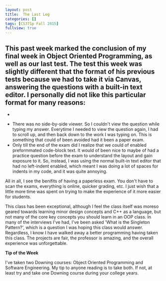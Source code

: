```yaml
---
layout: post
title:  The Last Leg
categories: []
tags: [CS371p Fall 2015]
fullview: true
---
```


This past week marked the conclusion of my final week in Object Oriented Programming, as well as our last test. The test this week was slightly different that the format of his previous tests because we had to take it via Canvas, answering the questions with a built-in text editor. I personally did not like this particular format for many reasons:     
  -   
  - 

<ul>
    <li>There was no side-by-side viewer. So I couldn't view the question while typing my answer. Everytime I needed to view the question again, I had to scroll up, and then back down to the work I was typing on. This is something that could of been avoided had it been a paper exam. </li>
    <li>Only till the end of the exam did I realize that we could of enabled preformmated code-block text. It would of been nice to maybe of had a practice question before the exam to understand the layout and gain exposure to it. So, instead, I was using the normal built-in text editor that had no left-indent enabled, which meant I was doing a lot of spaces for indents in my code, and it was quite annoying. </li>
</ul>


All in all, I see the benifits of having a paperless exam. You don't have to scan the exams, everything is online, quicker grading, etc. I just wish that a little more time was spent on trying to make the experience of it more easier for students. 

This class has been exceptional, although I feel the class itself was moreso geared towards learning minor design concepts and C++ as a language, but not many of the core key concepts you should learn in an OOP class. In many of the interviews I've had, I've been asked 'What is the Singleton Pattern?', which is a question I was hoping this class would answer. Regardless, I know I have walked away a better programming having taken this class. The projects are fair, the professor is amazing, and the overall experience was unforgettable.

**Tip of the Week**

I've taken two Downing courses: Object Oriented Programming and Software Engineering. My tip to anyone reading is to take both. If not, at least try and take one Downing course during your college years. 
